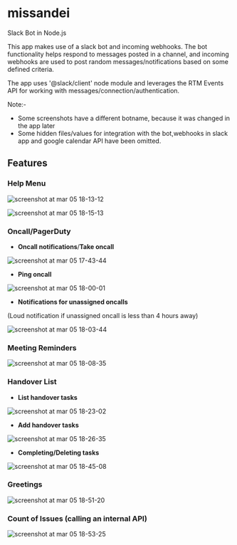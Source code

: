 # missandei
Slack Bot in Node.js

This app makes use of a slack bot and incoming webhooks. The bot functionality helps respond to messages posted in a channel, and incoming webhooks are used to post random messages/notifications based on some defined criteria.

The app uses '@slack/client' node module and leverages the RTM Events API for working with messages/connection/authentication.

Note:- 

* Some screenshots have a different botname, because it was changed in the app later
* Some hidden files/values for integration with the bot,webhooks in slack app and google calendar API have been omitted.

## Features

### Help Menu

![screenshot at mar 05 18-13-12](https://user-images.githubusercontent.com/21245503/36975693-e5c23662-20a0-11e8-87bd-d34101d3880b.png)

![screenshot at mar 05 18-15-13](https://user-images.githubusercontent.com/21245503/36975796-37337ab0-20a1-11e8-9c1c-ea7761ef3b77.png)

### Oncall/PagerDuty


* **Oncall notifications**/**Take oncall**

![screenshot at mar 05 17-43-44](https://user-images.githubusercontent.com/21245503/36974460-cac03e4e-209c-11e8-90ce-755471c87971.png)

* **Ping oncall**

![screenshot at mar 05 18-00-01](https://user-images.githubusercontent.com/21245503/36975117-10b6c218-209f-11e8-8a6b-c2e8549abc63.png)

* **Notifications for unassigned oncalls**

(Loud notification if unassigned oncall is less than 4 hours away)

![screenshot at mar 05 18-03-44](https://user-images.githubusercontent.com/21245503/36975275-9b515190-209f-11e8-8338-0c20ed0ce0f6.png)


### Meeting Reminders


![screenshot at mar 05 18-08-35](https://user-images.githubusercontent.com/21245503/36975524-5f91e876-20a0-11e8-9d94-46df225b7214.png)


### Handover List

* **List handover tasks**

![screenshot at mar 05 18-23-02](https://user-images.githubusercontent.com/21245503/36976145-96db5d60-20a2-11e8-954a-fd6d572ea97c.png)

* **Add handover tasks**

![screenshot at mar 05 18-26-35](https://user-images.githubusercontent.com/21245503/36976806-e42cf78e-20a4-11e8-8ebe-5ac1c8c30b15.png)

* **Completing/Deleting tasks**

![screenshot at mar 05 18-45-08](https://user-images.githubusercontent.com/21245503/36976942-5c8227d6-20a5-11e8-9092-18617517db2d.png)


### Greetings


![screenshot at mar 05 18-51-20](https://user-images.githubusercontent.com/21245503/36977160-38ef7548-20a6-11e8-9361-ca8b3b2505d4.png)


### Count of Issues (calling an internal API)

![screenshot at mar 05 18-53-25](https://user-images.githubusercontent.com/21245503/36977248-81902a18-20a6-11e8-8c25-ef96e16a5a93.png)




